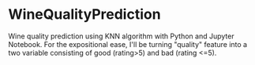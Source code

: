 # WineQualityPrediction
Wine quality prediction using KNN algorithm with Python and Jupyter Notebook. For the expositional ease, I'll be turning "quality" feature into a two variable consisting of good (rating>5) and bad (rating &lt;=5).
